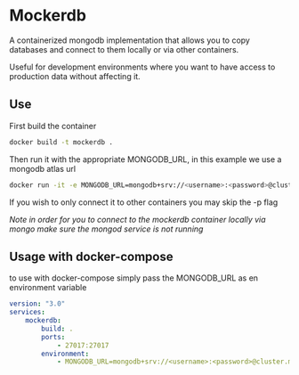 # Mockerdb

A containerized mongodb implementation that allows you to copy databases and connect to them locally or via other containers.

Useful for development environments where you want to have access to production data without affecting it.

## Use

First build the container
```bash
docker build -t mockerdb .
```
Then run it with the appropriate MONGODB_URL, in this example we use a mongodb atlas url
```bash
docker run -it -e MONGODB_URL=mongodb+srv://<username>:<password>@cluster.mongodb.net -p 27017:27017 mockerdb
```

If you wish to only connect it to other containers you may skip the -p flag

*Note in order for you to connect to the mockerdb container locally via mongo make sure the mongod service is not running*

## Usage with docker-compose

to use with docker-compose simply pass the MONGODB_URL as en environment variable
```yml
version: "3.0"
services:
    mockerdb:
        build: .
        ports:
            - 27017:27017
        environment:
            - MONGODB_URL=mongodb+srv://<username>:<password>@cluster.mongodb.net
```

